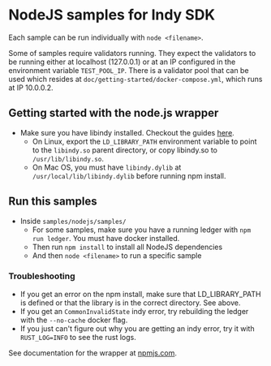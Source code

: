 # NodeJS samples for Indy SDK

Each sample can be run individually with `node <filename>`.

Some of samples require validators running. They expect the validators to be running either at localhost (127.0.0.1) or at an IP configured in the environment variable `TEST_POOL_IP`. There is a validator pool that can be used which resides at `doc/getting-started/docker-compose.yml`, which runs at IP 10.0.0.2.

## Getting started with the node.js wrapper

* Make sure you have libindy installed. Checkout the guides [here](https://github.com/hyperledger/indy-sdk/tree/master/doc).
    * On Linux, export the `LD_LIBRARY_PATH` environment variable to point to the `libindy.so` parent directory, or copy libindy.so to `/usr/lib/libindy.so`.
    * On Mac OS, you must have `libindy.dylib` at `/usr/local/lib/libindy.dylib` before running npm install.
    
## Run this samples

* Inside `samples/nodejs/samples/`
    * For some samples, make sure you have a running ledger with `npm run ledger`. You must have docker installed.
    * Then run `npm install` to install all NodeJS dependencies 
    * And then `node <filename>` to run a specific sample
 
### Troubleshooting

* If you get an error on the npm install, make sure that LD\_LIBRARY\_PATH is defined or that the library is in the correct directory. See above.
* If you get an `CommonInvalidState` indy error, try rebuilding the ledger with the `--no-cache` docker flag.
* If you just can't figure out why you are getting an indy error, try it with `RUST_LOG=INFO` to see the rust logs.

See documentation for the wrapper at [npmjs.com](https://www.npmjs.com/package/indy-sdk#installing).

